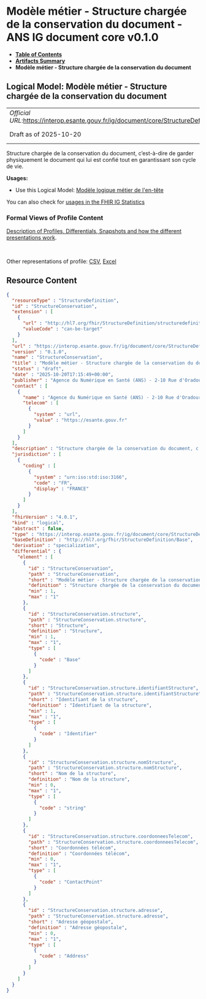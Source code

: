 # Modèle métier - Structure chargée de la conservation du document - ANS IG document core v0.1.0

* [**Table of Contents**](toc.md)
* [**Artifacts Summary**](artifacts.md)
* **Modèle métier - Structure chargée de la conservation du document**

## Logical Model: Modèle métier - Structure chargée de la conservation du document 

| | |
| :--- | :--- |
| *Official URL*:https://interop.esante.gouv.fr/ig/document/core/StructureDefinition/StructureConservation | *Version*:0.1.0 |
| Draft as of 2025-10-20 | *Computable Name*:StructureConservation |

 
Structure chargée de la conservation du document, c’est-à-dire de garder physiquement le document qui lui est confié tout en garantissant son cycle de vie. 

**Usages:**

* Use this Logical Model: [Modèle logique métier de l'en-tête](StructureDefinition-EnteteDocument.md)

You can also check for [usages in the FHIR IG Statistics](https://packages2.fhir.org/xig/ans.document.fr.core|current/StructureDefinition/StructureConservation)

### Formal Views of Profile Content

 [Description of Profiles, Differentials, Snapshots and how the different presentations work](http://build.fhir.org/ig/FHIR/ig-guidance/readingIgs.html#structure-definitions). 

 

Other representations of profile: [CSV](StructureDefinition-StructureConservation.csv), [Excel](StructureDefinition-StructureConservation.xlsx) 



## Resource Content

```json
{
  "resourceType" : "StructureDefinition",
  "id" : "StructureConservation",
  "extension" : [
    {
      "url" : "http://hl7.org/fhir/StructureDefinition/structuredefinition-type-characteristics",
      "valueCode" : "can-be-target"
    }
  ],
  "url" : "https://interop.esante.gouv.fr/ig/document/core/StructureDefinition/StructureConservation",
  "version" : "0.1.0",
  "name" : "StructureConservation",
  "title" : "Modèle métier - Structure chargée de la conservation du document",
  "status" : "draft",
  "date" : "2025-10-20T17:15:49+00:00",
  "publisher" : "Agence du Numérique en Santé (ANS) - 2-10 Rue d'Oradour-sur-Glane, 75015 Paris",
  "contact" : [
    {
      "name" : "Agence du Numérique en Santé (ANS) - 2-10 Rue d'Oradour-sur-Glane, 75015 Paris",
      "telecom" : [
        {
          "system" : "url",
          "value" : "https://esante.gouv.fr"
        }
      ]
    }
  ],
  "description" : "Structure chargée de la conservation du document, c'est-à-dire de garder physiquement le document qui lui est confié tout en garantissant son cycle de vie.",
  "jurisdiction" : [
    {
      "coding" : [
        {
          "system" : "urn:iso:std:iso:3166",
          "code" : "FR",
          "display" : "FRANCE"
        }
      ]
    }
  ],
  "fhirVersion" : "4.0.1",
  "kind" : "logical",
  "abstract" : false,
  "type" : "https://interop.esante.gouv.fr/ig/document/core/StructureDefinition/StructureConservation",
  "baseDefinition" : "http://hl7.org/fhir/StructureDefinition/Base",
  "derivation" : "specialization",
  "differential" : {
    "element" : [
      {
        "id" : "StructureConservation",
        "path" : "StructureConservation",
        "short" : "Modèle métier - Structure chargée de la conservation du document",
        "definition" : "Structure chargée de la conservation du document, c'est-à-dire de garder physiquement le document qui lui est confié tout en garantissant son cycle de vie.",
        "min" : 1,
        "max" : "1"
      },
      {
        "id" : "StructureConservation.structure",
        "path" : "StructureConservation.structure",
        "short" : "Structure",
        "definition" : "Structure",
        "min" : 1,
        "max" : "1",
        "type" : [
          {
            "code" : "Base"
          }
        ]
      },
      {
        "id" : "StructureConservation.structure.identifiantStructure",
        "path" : "StructureConservation.structure.identifiantStructure",
        "short" : "Identifiant de la structure",
        "definition" : "Identifiant de la structure",
        "min" : 1,
        "max" : "1",
        "type" : [
          {
            "code" : "Identifier"
          }
        ]
      },
      {
        "id" : "StructureConservation.structure.nomStructure",
        "path" : "StructureConservation.structure.nomStructure",
        "short" : "Nom de la structure",
        "definition" : "Nom de la structure",
        "min" : 0,
        "max" : "1",
        "type" : [
          {
            "code" : "string"
          }
        ]
      },
      {
        "id" : "StructureConservation.structure.coordonneesTelecom",
        "path" : "StructureConservation.structure.coordonneesTelecom",
        "short" : "Coordonnées télécom",
        "definition" : "Coordonnées télécom",
        "min" : 0,
        "max" : "1",
        "type" : [
          {
            "code" : "ContactPoint"
          }
        ]
      },
      {
        "id" : "StructureConservation.structure.adresse",
        "path" : "StructureConservation.structure.adresse",
        "short" : "Adresse géopostale",
        "definition" : "Adresse géopostale",
        "min" : 0,
        "max" : "1",
        "type" : [
          {
            "code" : "Address"
          }
        ]
      }
    ]
  }
}

```
